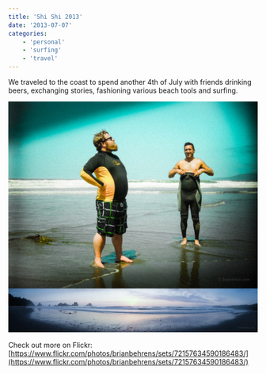 ```yaml
---
title: 'Shi Shi 2013'
date: '2013-07-07'
categories:
    - 'personal'
    - 'surfing'
    - 'travel'
---
```


We traveled to the coast to spend another 4th of July with friends drinking beers, exchanging stories, fashioning various beach tools and surfing.

![Shi Shi 2013](./shi-shi.jpg)

Check out more on Flickr: [https://www.flickr.com/photos/brianbehrens/sets/72157634590186483/](https://www.flickr.com/photos/brianbehrens/sets/72157634590186483/)
